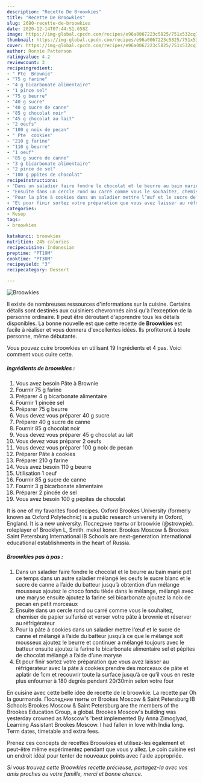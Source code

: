 ```yaml
---
description: "Recette De Broowkies"
title: "Recette De Broowkies"
slug: 2680-recette-de-broowkies
date: 2020-12-14T07:44:51.658Z
image: https://img-global.cpcdn.com/recipes/e96a0067223c5825/751x532cq70/broowkies-photo-principale-de-la-recette.jpg
thumbnail: https://img-global.cpcdn.com/recipes/e96a0067223c5825/751x532cq70/broowkies-photo-principale-de-la-recette.jpg
cover: https://img-global.cpcdn.com/recipes/e96a0067223c5825/751x532cq70/broowkies-photo-principale-de-la-recette.jpg
author: Ronnie Patterson
ratingvalue: 4.2
reviewcount: 3
recipeingredient:
- " Pte  Brownie"
- "75 g farine"
- "4 g bicarbonate alimentaire"
- "1 pince sel"
- "75 g beurre"
- "40 g sucre"
- "40 g sucre de canne"
- "85 g chocolat noir"
- "45 g chocolat au lait"
- "2 oeufs"
- "100 g noix de pecan"
- " Pte  cookies"
- "210 g farine"
- "110 g beurre"
- "1 oeuf"
- "85 g sucre de canne"
- "3 g bicarbonate alimentaire"
- "2 pince de sel"
- "100 g ppites de chocolat"
recipeinstructions:
- "Dans un saladier faire fondre le chocolat et le beurre au bain marie pdt ce temps dans un autre saladier mélangé les oeufs le sucre blanc et le sucre de canne a l’aide du batteur jusqu’à obtention d’un mélange mousseux ajoutez le choco fondu tiède dans le mélange, mélangé avec une maryse ensuite ajoutez la farine sel bicarbonate ajoutez la noix de pecan en petit morceaux"
- "Ensuite dans un cercle rond ou carré comme vous le souhaitez, chemiser de papier sulfurisé et verser votre pâte à brownie et réserver au réfrigérateur"
- "Pour la pâte à cookies dans un saladier mettre l’œuf et le sucre de canne et mélangé à l’aide du batteur jusqu’à ce que le mélange soit mousseux ajoutez le beurre et continuer a mélangé toujours avec le batteur ensuite ajoutez la farine le bicarbonate alimentaire sel et pépites de chocolat mélangé a l’aide d’une maryse"
- "Et pour finir sortez votre préparation que vous avez laisser au réfrigérateur avec la pâte à cookies prendre des morceaux de pâte et aplatir de 1cm et recouvrir toute la surface jusqu’à ce qu’il vous en reste plus enfourner à 180 degrés pendant 20/30min selon votre four"
categories:
- Resep
tags:
- broowkies

katakunci: broowkies 
nutrition: 245 calories
recipecuisine: Indonesian
preptime: "PT19M"
cooktime: "PT30M"
recipeyield: "3"
recipecategory: Dessert

---
```



![Broowkies](https://img-global.cpcdn.com/recipes/e96a0067223c5825/751x532cq70/broowkies-photo-principale-de-la-recette.jpg)

Il existe de nombreuses ressources d'informations sur la cuisine. Certains détails sont destinés aux cuisiniers chevronnés ainsi qu'à l'exception de la personne ordinaire. Il peut être déroutant d'apprendre tous les détails disponibles. La bonne nouvelle est que cette recette de <strong> Broowkies </strong> est facile à réaliser et vous donnera d'excellentes idées. Ils profiteront à toute personne, même débutante.

<!--inarticleads1-->

Vous pouvez cuire broowkies en utilisant 19 Ingrédients et 4 pas. Voici comment vous cuire cette.

##### Ingrédients de broowkies :

1. Vous avez besoin  Pâte à Brownie
1. Fournir 75 g farine
1. Préparer 4 g bicarbonate alimentaire
1. Fournir 1 pincée sel
1. Préparer 75 g beurre
1. Vous devez vous préparer 40 g sucre
1. Préparer 40 g sucre de canne
1. Fournir 85 g chocolat noir
1. Vous devez vous préparer 45 g chocolat au lait
1. Vous devez vous préparer 2 oeufs
1. Vous devez vous préparer 100 g noix de pecan
1. Préparer  Pâte à cookies
1. Préparer 210 g farine
1. Vous avez besoin 110 g beurre
1. Utilisation 1 oeuf
1. Fournir 85 g sucre de canne
1. Fournir 3 g bicarbonate alimentaire
1. Préparer 2 pincée de sel
1. Vous avez besoin 100 g pépites de chocolat


It is one of my favorites food recipes. Oxford Brookes University (formerly known as Oxford Polytechnic) is a public research university in Oxford, England. It is a new university. Последние твиты от broowkie (@strowpie). roleplayer of Brooklyn L, Smith. mekel koner. Brookes Moscow &amp; Brookes Saint Petersburg International IB Schools are next-generation international educational establishments in the heart of Russia. 

<!--inarticleads2-->

##### Broowkies pas à pas :

1. Dans un saladier faire fondre le chocolat et le beurre au bain marie pdt ce temps dans un autre saladier mélangé les oeufs le sucre blanc et le sucre de canne a l’aide du batteur jusqu’à obtention d’un mélange mousseux ajoutez le choco fondu tiède dans le mélange, mélangé avec une maryse ensuite ajoutez la farine sel bicarbonate ajoutez la noix de pecan en petit morceaux
1. Ensuite dans un cercle rond ou carré comme vous le souhaitez, chemiser de papier sulfurisé et verser votre pâte à brownie et réserver au réfrigérateur
1. Pour la pâte à cookies dans un saladier mettre l’œuf et le sucre de canne et mélangé à l’aide du batteur jusqu’à ce que le mélange soit mousseux ajoutez le beurre et continuer a mélangé toujours avec le batteur ensuite ajoutez la farine le bicarbonate alimentaire sel et pépites de chocolat mélangé a l’aide d’une maryse
1. Et pour finir sortez votre préparation que vous avez laisser au réfrigérateur avec la pâte à cookies prendre des morceaux de pâte et aplatir de 1cm et recouvrir toute la surface jusqu’à ce qu’il vous en reste plus enfourner à 180 degrés pendant 20/30min selon votre four


En cuisine avec cette belle idée de recette de le broowkie. La recette par Oh la gourmande. Последние твиты от Brookes Moscow &amp; Saint Petersburg IB Schools Brookes Moscow &amp; Saint Petersburg are the members of the Brookes Education Group, a global. Brookes Moscow&#39;s building was yesterday crowned as Moscow&#39;s &#39;best implemented By Anna Zimoglyad, Learning Assistant Brookes Moscow. I had fallen in love with India long. Term dates, timetable and extra fees. 

<!--inarticleads1-->

<p>
Prenez ces concepts de recettes Broowkies et utilisez-les également et peut-être même expérimentez pendant que vous y allez. Le coin cuisine est un endroit idéal pour tenter de nouveaux points avec l'aide appropriée.
</p>

<p>
<i>Si vous trouvez cette Broowkies recette précieuse, partagez-la avec vos amis proches ou votre famille, merci et bonne chance.</i>
</p>
